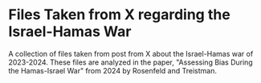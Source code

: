 # Files Taken from X regarding the Israel-Hamas War
A collection of files taken from post from X about the Israel-Hamas war of 2023-2024.
These files are analyzed in the paper, "Assessing Bias During the Hamas-Israel War" from 2024 by Rosenfeld and Treistman. 
